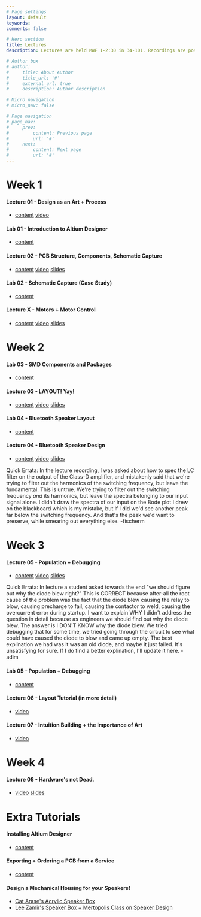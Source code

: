 ```yaml
---
# Page settings
layout: default
keywords:
comments: false

# Hero section
title: Lectures
description: Lectures are held MWF 1-2:30 in 34-101. Recordings are posted roughly a day after the lecture.

# Author box
# author:
#     title: About Author
#     title_url: '#'
#     external_url: true
#     description: Author description

# Micro navigation
# micro_nav: false

# Page navigation
# page_nav:
#     prev:
#         content: Previous page
#         url: '#'
#     next:
#         content: Next page
#         url: '#'
---
```


# Week 1

#### Lecture 01 - Design as an Art + Process

- [content](./lecture_01) [video](https://www.youtube.com/watch?v=tYbshePrX4I)

#### Lab 01 - Introduction to Altium Designer

- [content](./archive/IAP2023/lectures/lab_01)

#### Lecture 02 - PCB Structure, Components, Schematic Capture

- [content](lecture_02) [video](https://www.youtube.com/watch?v=NnycUXUgmk0) [slides](https://pcb.mit.edu/static/slides/lecture_02.pdf)

#### Lab 02 - Schematic Capture (Case Study)

- [content](lab_02)

#### Lecture X - Motors + Motor Control

- [content](lecture_x) [video](https://www.youtube.com/watch?v=Sb1JIDUw3kM) [slides](https://pcb.mit.edu/static/slides/lecture_x.pdf)



# Week 2

#### Lab 03 - SMD Components and Packages

- [content](lab_03)

#### Lecture 03 - LAYOUT! Yay!

- [content](lecture_03) [video](https://www.youtube.com/watch?v=y0QJRCx4N0A) [slides](https://pcb.mit.edu/static/slides/lecture_03.pdf)

#### Lab 04 - Bluetooth Speaker Layout

- [content](lab_04)

#### Lecture 04 - Bluetooth Speaker Design

- [content](lecture_04) [video](https://www.youtube.com/watch?v=4PWwAQjCfhA) [slides](https://pcb.mit.edu/static/slides/lecture_04.pdf)

<div class="callout callout--warning">
Quick Errata: In the lecture recording, I was asked about how to spec the LC filter on the output of the Class-D amplifier, and mistakenly said that we're trying to filter out the harmonics of the switching frequency, but leave the fundamental. This is untrue. We're trying to filter out the switching frequency <em>and</em> its harmonics, but leave the spectra belonging to our input signal alone. I didn't draw the spectra of our input on the Bode plot I drew on the blackboard which is my mistake, but if I did we'd see another peak far below the switching frequency. And that's the peak we'd want to preserve, while smearing out everything else. -fischerm
</div>

# Week 3

#### Lecture 05 - Population + Debugging

- [content](lecture_05) [video](https://www.youtube.com/watch?v=YX0Y1V_SeqU) [slides](https://pcb.mit.edu/static/slides/lecture_05.pdf)

<div class="callout callout--warning">
Quick Errata: In lecture a student asked towards the end "we should figure out why the diode blew right?" This is CORRECT because after-all the root cause of the problem was the fact that the diode blew causing the relay to blow, causing precharge to fail, causing the contactor to weld, causing the overcurrent error during startup. I want to explain WHY I didn't address the question in detail because as engineers we should find out why the diode blew. The answer is I DON'T KNOW why the diode blew. We tried debugging that for some time, we tried going through the circuit to see what could have caused the diode to blow and came up empty. The best explination we had was it was an old diode, and maybe it just failed. It's unsatisfying for sure. If I do find a better explination, I'll update it here. -adim
</div>

#### Lab 05 - Population + Debugging

- [content](lab_05)

#### Lecture 06 - Layout Tutorial (in more detail)

- [video](https://www.youtube.com/watch?v=pGbh2fy4VME)

#### Lecture 07 - Intuition Building + the Importance of Art

- [video](https://www.youtube.com/watch?v=FST6fiX4XhU)


# Week 4

#### Lecture 08 - Hardware's not Dead.

- [video](https://www.youtube.com/watch?v=TlRmg9Cv0sk) [slides](https://pcb.mit.edu/static/slides/lecture_08.pdf)

# Extra Tutorials

#### Installing Altium Designer
- [content](altium_setup)

#### Exporting + Ordering a PCB from a Service
- [content](board_fab)

#### Design a Mechanical Housing for your Speakers!
- [Cat Arase's Acrylic Speaker Box](mechanical)
- [Lee Zamir's Speaker Box + Mertopolis Class on Speaker Design]()
